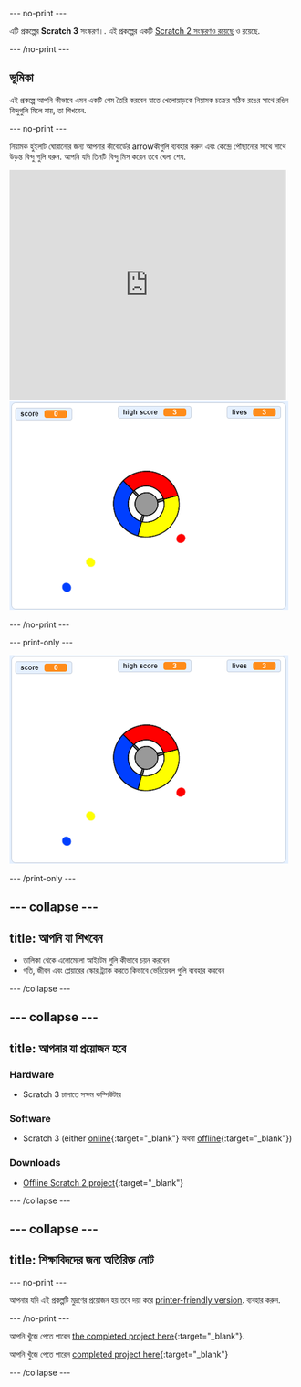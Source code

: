 --- no-print ---

এটি প্রকল্পের **Scratch 3** সংস্করণ।. এই প্রকল্পের একটি [Scratch 2 সংস্করণও রয়েছে](https://projects.raspberrypi.org/bn-IN/projects/catch-the-dots-scratch2) ও রয়েছে.

--- /no-print ---

## ভূমিকা

এই প্রকল্পে আপনি কীভাবে এমন একটি গেম তৈরি করবেন যাতে খেলোয়াড়কে নিয়ামক চক্রের সঠিক রঙের সাথে রঙিন বিন্দুগুলি মিলে যায়, তা শিখবেন.

--- no-print ---

নিয়ামক হুইলটি ঘোরানোর জন্য আপনার কীবোর্ডের arrowকীগুলি ব্যবহার করুন এবং কেন্দ্রে পৌঁছানোর সাথে সাথে উড়ন্ত বিন্দু গুলি ধরুন. আপনি যদি তিনটি বিন্দু মিস করেন তবে খেলা শেষ.

<div class="scratch-preview">
  <iframe allowtransparency="true" width="485" height="402" src="https://scratch.mit.edu/projects/embed/252923761/?autostart=false" frameborder="0" scrolling="no"></iframe>
  <img src="images/dots-final.png">
</div>

--- /no-print ---

--- print-only ---

![Dots screenshot](images/dots-final.png)

--- /print-only ---

--- collapse ---
---
title: আপনি যা শিখবেন
---

+ তালিকা থেকে এলোমেলো আইটেম গুলি কীভাবে চয়ন করবেন
+ গতি, জীবন এবং প্লেয়ারের স্কোর ট্র্যাক করতে কিভাবে ভেরিয়েবল গুলি ব্যবহার করবেন

--- /collapse ---

--- collapse ---
---
title: আপনার যা প্রয়োজন হবে
---

### Hardware

+ Scratch 3 চালাতে সক্ষম কম্পিউটার

### Software

+ Scratch 3 (either [online](https://rpf.io/scratchon){:target="_blank"} অথবা [offline](https://rpf.io/scratchoff){:target="_blank"})

### Downloads

+ [Offline Scratch 2 project](https://rpf.io/p/bn-IN/catch-the-dots-go){:target="_blank"}

--- /collapse ---

--- collapse ---
---
title: শিক্ষাবিদদের জন্য অতিরিক্ত নোট
---

--- no-print ---

আপনার যদি এই প্রকল্পটি মুদ্রণের প্রয়োজন হয় তবে দয়া করে [printer-friendly version](https://projects.raspberrypi.org/bn-IN/projects/catch-the-dots/print). ব্যবহার করুন.

--- /no-print ---

আপনি খুঁজে পেতে পারেন [the completed project here](https://rpf.io/p/bn-IN/catch-the-dots-get){:target="_blank"}.

আপনি খুঁজে পেতে পারেন [completed project here](https://scratch.mit.edu/projects/252923761/#editor){:target="_blank"}

--- /collapse ---
